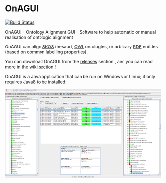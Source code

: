 # OnAGUI 

[![Build Status](https://travis-ci.org/lmazuel/onagui.svg?branch=master)](https://travis-ci.org/lmazuel/onagui)

OnAGUI - Ontology Alignment GUI - Software to help automatic or manual realisation of ontologic alignment

OnAGUI can align [SKOS](https://www.w3.org/2004/02/skos/) thesauri, [OWL](https://www.w3.org/TR/owl2-overview/) ontologies, or arbitrary [RDF](https://www.w3.org/2001/sw/wiki/RDF) entities (based on common labelling properties).

You can download OnAGUI from the [releases](https://github.com/lmazuel/onagui/releases) section , and you can read more in the [wiki section](https://github.com/lmazuel/onagui/wiki) !

OnAGUI is a Java application that can be run on Windows or Linux; it only requires Java8 to be installed.

![OnAGUI screenshot](src/site/screenshot-onagui.png)
